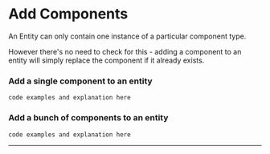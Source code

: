 # Add Components 

An Entity can only contain one instance of a particular component type.

However there's no need to check for this - adding a component to an entity will simply replace the component if it already exists.

### Add a single component to an entity

```code examples and explanation here```

### Add a bunch of components to an entity

```code examples and explanation here```

----
